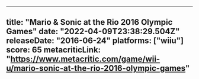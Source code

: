 
---
title: "Mario & Sonic at the Rio 2016 Olympic Games"
date: "2022-04-09T23:38:29.504Z"
releaseDate: "2016-06-24"
platforms: ["wiiu"]
score: 65
metacriticLink: "https://www.metacritic.com/game/wii-u/mario-sonic-at-the-rio-2016-olympic-games"
---
